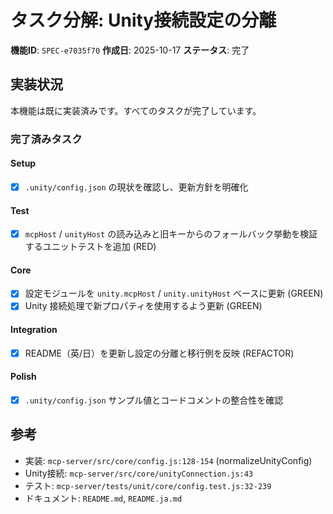 # タスク分解: Unity接続設定の分離

**機能ID**: `SPEC-e7035f70`
**作成日**: 2025-10-17
**ステータス**: 完了

## 実装状況

本機能は既に実装済みです。すべてのタスクが完了しています。

### 完了済みタスク

#### Setup
- [x] `.unity/config.json` の現状を確認し、更新方針を明確化

#### Test
- [x] `mcpHost` / `unityHost` の読み込みと旧キーからのフォールバック挙動を検証するユニットテストを追加 (RED)

#### Core
- [x] 設定モジュールを `unity.mcpHost` / `unity.unityHost` ベースに更新 (GREEN)
- [x] Unity 接続処理で新プロパティを使用するよう更新 (GREEN)

#### Integration
- [x] README（英/日）を更新し設定の分離と移行例を反映 (REFACTOR)

#### Polish
- [x] `.unity/config.json` サンプル値とコードコメントの整合性を確認

## 参考

- 実装: `mcp-server/src/core/config.js:128-154` (normalizeUnityConfig)
- Unity接続: `mcp-server/src/core/unityConnection.js:43`
- テスト: `mcp-server/tests/unit/core/config.test.js:32-239`
- ドキュメント: `README.md`, `README.ja.md`
